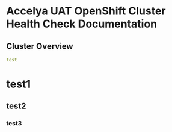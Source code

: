 
# Accelya UAT OpenShift Cluster Health Check Documentation

## Cluster Overview 

```yaml
test    
```

# test1

## test2 

### test3
